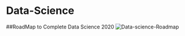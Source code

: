 # Data-Science
##RoadMap to Complete Data Science 2020
![Data-science-Roadmap](https://user-images.githubusercontent.com/31464210/118500700-734b3d00-b741-11eb-8b46-503f414f2006.jpg)
